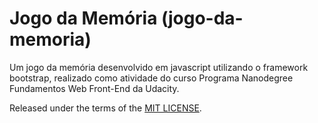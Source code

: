 # Jogo da Memória (jogo-da-memoria)

Um jogo da memória desenvolvido em javascript utilizando o framework bootstrap, realizado como atividade do curso Programa Nanodegree Fundamentos Web Front-End da Udacity.

Released under the terms of the [MIT LICENSE](LICENSE).

